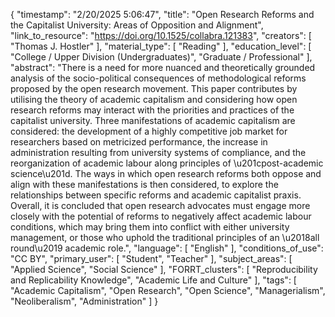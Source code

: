 {
    "timestamp": "2/20/2025 5:06:47",
    "title": "Open Research Reforms and the Capitalist University: Areas of Opposition and Alignment",
    "link_to_resource": "https://doi.org/10.1525/collabra.121383",
    "creators": [
        "Thomas J. Hostler"
    ],
    "material_type": [
        "Reading"
    ],
    "education_level": [
        "College / Upper Division (Undergraduates)",
        "Graduate / Professional"
    ],
    "abstract": "There is a need for more nuanced and theoretically grounded analysis of the socio-political consequences of methodological reforms proposed by the open research movement. This paper contributes by utilising the theory of academic capitalism and considering how open research reforms may interact with the priorities and practices of the capitalist university. Three manifestations of academic capitalism are considered: the development of a highly competitive job market for researchers based on metricized performance, the increase in administration resulting from university systems of compliance, and the reorganization of academic labour along principles of \u201cpost-academic science\u201d. The ways in which open research reforms both oppose and align with these manifestations is then considered, to explore the relationships between specific reforms and academic capitalist praxis. Overall, it is concluded that open research advocates must engage more closely with the potential of reforms to negatively affect academic labour conditions, which may bring them into conflict with either university management, or those who uphold the traditional principles of an \u2018all round\u2019 academic role.",
    "language": [
        "English"
    ],
    "conditions_of_use": "CC BY",
    "primary_user": [
        "Student",
        "Teacher"
    ],
    "subject_areas": [
        "Applied Science",
        "Social Science"
    ],
    "FORRT_clusters": [
        "Reproducibility and Replicability Knowledge",
        "Academic Life and Culture"
    ],
    "tags": [
        "Academic Capitalism",
        "Open Research",
        "Open Science",
        "Managerialism",
        "Neoliberalism",
        "Administration"
    ]
}